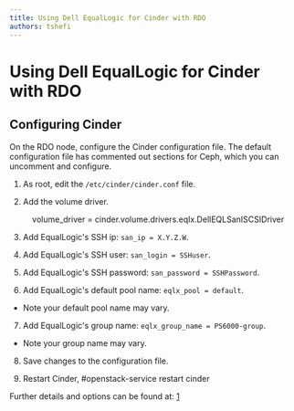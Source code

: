 ```yaml
---
title: Using Dell EqualLogic for Cinder with RDO
authors: tshefi
---
```


# Using Dell EqualLogic for Cinder with RDO

## Configuring Cinder

On the RDO node, configure the Cinder configuration file. The default configuration file has commented out sections for Ceph, which you can uncomment and configure.

1. As root, edit the `/etc/cinder/cinder.conf` file.

2. Add the volume driver.

          volume_driver = cinder.volume.drivers.eqlx.DellEQLSanISCSIDriver

3. Add EqualLogic's SSH ip: `san_ip = X.Y.Z.W`.

4. Add EqualLogic's SSH user: `san_login = SSHuser`.

5. Add EqualLogic's SSH password: `san_password = SSHPassword`.

6. Add EqualLogic's default pool name: `eqlx_pool = default`.

*   Note your default pool name may vary.

7. Add EqualLogic's group name: `eqlx_group_name = PS6000-group`.

*   Note your group name may vary.

8. Save changes to the configuration file.

9. Restart Cinder, #openstack-service restart cinder

Further details and options can be found at: [1](http://docs.openstack.org/trunk/config-reference/content/dell-equallogic-driver.html)
